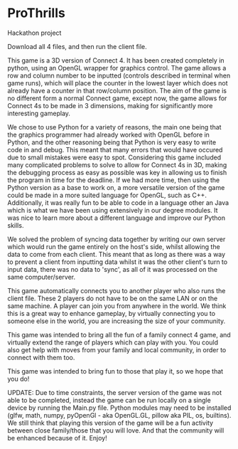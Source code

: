 # ProThrills
Hackathon project

Download all 4 files, and then run the client file.

This game is a 3D version of Connect 4. It has been created completely in python, using an OpenGL wrapper for graphics control. The game allows a row and column number to be inputted (controls described in terminal when game runs), which will place the counter in the lowest layer which does not already have a counter in that row/column position. The aim of the game is no different form a normal Connect  game, except now, the game allows for Connect 4s to be made in 3 dimensions, making for significantly more interesting gameplay.

We chose to use Python for a variety of reasons, the main one being that the graphics programmer had already worked with OpenGL before in Python, and the other reasoning being that Python is very easy to write code in and debug. This meant that many errors that would have occured due to small mistakes were easy to spot. Considering this game included many complicated problems to solve to allow for Connect 4s in 3D, making the debugging process as easy as possible was key in allowing us to finish the program in time for the deadline. If we had more time, then using the Python version as a base to work on, a more versatile version of the game could be made in a more suited language for OpenGL, such as C++. Additionally, it was really fun to be able to code in a language other an Java which is what we have been using extensively in our degree modules. It was nice to learn more about a different language and improve our Python skills.

We solved the problem of syncing data together by writing our own server which would run the game entirely on the host's side, whilst allowing the data to come from each client. This meant that as long as there was a way to prevent a client from inputting data whilst it was the other client's turn to input data, there was no data to 'sync', as all of it was processed on the same computer/server.

This game automatically connects you to another player who also runs the client file. These 2 players do not have to be on the same LAN or on the same machine. A player can join you from anywhere in the world. We think this is a great way to enhance gameplay, by virtually connecting you to someone else in the world, you are increasing the size of your community.

This game was intended to bring all the fun of a family connect 4 game, and virtually extend the range of players which can play with you. You could also get help with moves from your family and local community, in order to connect with them too.

This game was intended to bring fun to those that play it, so we hope that you do!


UPDATE:
Due to time constraints, the server version of the game was not able to be completed, instead the game can be run locally on a single device by running the Main.py file. Python modules may need to be installed (glfw, math, numpy, pyOpenGl - aka OpenGL.GL, pillow aka PIL, os, builtins). We still think that playing this version of the game will be  a fun activity between close family/those that you will love. And that the community will be enhanced because of it. Enjoy!
